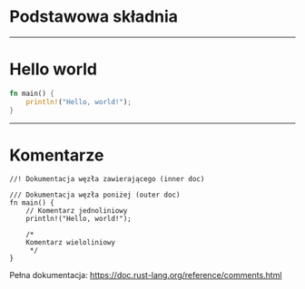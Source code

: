# Podstawowa składnia

---

# Hello world

```rust
fn main() {
    println!("Hello, world!");
}
```

---

# Komentarze

```rust[1,3,5,8-10]
//! Dokumentacja węzła zawierającego (inner doc)

/// Dokumentacja węzła poniżej (outer doc)
fn main() {
    // Komentarz jednoliniowy
    println!("Hello, world!");
    
    /*
    Komentarz wieloliniowy
     */
}
```

Pełna dokumentacja: https://doc.rust-lang.org/reference/comments.html
